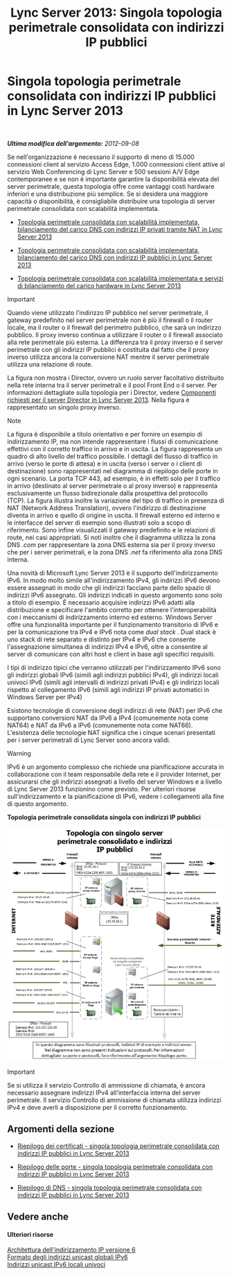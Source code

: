 ﻿---
title: 'Lync Server 2013: Singola topologia perimetrale consolidata con indirizzi IP pubblici'
TOCTitle: Singola topologia perimetrale consolidata con indirizzi IP pubblici
ms:assetid: a92d1179-6a1f-4efe-908a-f8dfc5024f30
ms:mtpsurl: https://technet.microsoft.com/it-it/library/JJ205148(v=OCS.15)
ms:contentKeyID: 49301606
ms.date: 08/24/2015
mtps_version: v=OCS.15
ms.translationtype: HT
---

# Singola topologia perimetrale consolidata con indirizzi IP pubblici in Lync Server 2013

 

_**Ultima modifica dell'argomento:** 2012-09-08_

Se nell'organizzazione è necessario il supporto di meno di 15.000 connessioni client al servizio Access Edge, 1.000 connessioni client attive al servizio Web Conferencing di Lync Server e 500 sessioni A/V Edge contemporanee e se non è importante garantire la disponibilità elevata del server perimetrale, questa topologia offre come vantaggi costi hardware inferiori e una distribuzione più semplice. Se si desidera una maggiore capacità o disponibilità, è consigliabile distribuire una topologia di server perimetrale consolidata con scalabilità implementata.

  -   
    [Topologia perimetrale consolidata con scalabilità implementata, bilanciamento del carico DNS con indirizzi IP privati tramite NAT in Lync Server 2013](lync-server-2013-scaled-consolidated-edge-dns-load-balancing-with-private-ip-addresses-using-nat.md)

  -   
    [Topologia perimetrale consolidata con scalabilità implementata, bilanciamento del carico DNS con indirizzi IP pubblici in Lync Server 2013](lync-server-2013-scaled-consolidated-edge-dns-load-balancing-with-public-ip-addresses.md)

  -   
    [Topologia perimetrale consolidata con scalabilità implementata e servizi di bilanciamento del carico hardware in Lync Server 2013](lync-server-2013-scaled-consolidated-edge-with-hardware-load-balancers.md)

> [!important]  
> Quando viene utilizzato l'indirizzo IP pubblico nel server perimetrale, il gateway predefinito nel server perimetrale non è più il firewall o il router locale, ma il router o il firewall del perimetro pubblico, che sarà un indirizzo pubblico. Il proxy inverso continua a utilizzare il router o il firewall associato alla rete perimetrale più esterna. La differenza tra il proxy inverso e il server perimetrale con gli indirizzi IP pubblici è costituita dal fatto che il proxy inverso utilizza ancora la conversione NAT mentre il server perimetrale utilizza una relazione di route.

La figura non mostra i Director, ovvero un ruolo server facoltativo distribuito nella rete interna tra il server perimetrali e il pool Front End o il server. Per informazioni dettagliate sulla topologia per i Director, vedere [Componenti richiesti per il server Director in Lync Server 2013](lync-server-2013-components-required-for-the-director.md). Nella figura è rappresentato un singolo proxy inverso.


> [!NOTE]
> La figura è disponibile a titolo orientativo e per fornire un esempio di indirizzamento IP, ma non intende rappresentare i flussi di comunicazione effettivi con il corretto traffico in arrivo e in uscita. La figura rappresenta un quadro di alto livello del traffico possibile. I dettagli del flusso di traffico in arrivo (verso le porte di attesa) e in uscita (verso i server o i client di destinazione) sono rappresentati nel diagramma di riepilogo delle porte in ogni scenario. La porta TCP 443, ad esempio, è in effetti solo per il traffico in arrivo (destinato al server perimetrale o al proxy inverso) e rappresenta esclusivamente un flusso bidirezionale dalla prospettiva del protocollo (TCP). La figura illustra inoltre la variazione del tipo di traffico in presenza di NAT (Network Address Translation), ovvero l'indirizzo di destinazione diventa in arrivo e quello di origine in uscita. Il firewall esterno ed interno e le interfacce del server di esempio sono illustrati solo a scopo di riferimento. Sono infine visualizzati il gateway predefinito e le relazioni di route, nei casi appropriati. Si noti inoltre che il diagramma utilizza la zona DNS <EM>.com</EM> per rappresentare la zona DNS esterna sia per il proxy inverso che per i server perimetrali, e la zona DNS <EM>.net</EM> fa riferimento alla zona DNS interna.



Una novità di Microsoft Lync Server 2013 è il supporto dell'indirizzamento IPv6. In modo molto simile all'indirizzamento IPv4, gli indirizzi IPv6 devono essere assegnati in modo che gli indirizzi facciano parte dello spazio di indirizzi IPv6 assegnato. Gli indirizzi indicati in questo argomento sono solo a titolo di esempio. È necessario acquisire indirizzi IPv6 adatti alla distribuzione e specificare l'ambito corretto per ottenere l'interoperabilità con i meccanismi di indirizzamento interno ed esterno. Windows Server offre una funzionalità importante per il funzionamento transitorio di IPv6 e per la comunicazione tra IPv4 e IPv6 nota come *dual stack* . Dual stack è uno stack di rete separato e distinto per IPv4 e IPv6 che consente l'assegnazione simultanea di indirizzi IPv4 e IPv6, oltre a consentire al server di comunicare con altri host e client in base agli specifici requisiti.

I tipi di indirizzo tipici che verranno utilizzati per l'indirizzamento IPv6 sono gli indirizzi globali IPv6 (simili agli indirizzi pubblici IPv4), gli indirizzi locali univoci IPv6 (simili agli intervalli di indirizzi privati IPv4) e gli indirizzi locali rispetto al collegamento IPv6 (simili agli indirizzi IP privati automatici in Windows Server per IPv4)

Esistono tecnologie di conversione degli indirizzi di rete (NAT) per IPv6 che supportano conversioni NAT da IPv6 a IPv4 (comunemente nota come NAT64) e NAT da IPv6 a IPv6 (comunemente nota come NAT66). L'esistenza delle tecnologie NAT significa che i cinque scenari presentati per i server perimetrali di Lync Server sono ancora validi.


> [!WARNING]
> IPv6 è un argomento complesso che richiede una pianificazione accurata in collaborazione con il team responsabile della rete e il provider Internet, per assicurarsi che gli indirizzi assegnati a livello del server Windows e a livello di Lync Server 2013 funzionino come previsto. Per ulteriori risorse sull'indirizzamento e la pianificazione di IPv6, vedere i collegamenti alla fine di questo argomento.



**Topologia perimetrale consolidata singola con indirizzi IP pubblici**

![Scenario per singolo server perimetrale consolidato](images/JJ205148.2db9f9e1-75aa-4de0-ab3f-c6effddb4f4d(OCS.15).jpg "Scenario per singolo server perimetrale consolidato")

> [!important]  
> Se si utilizza il servizio Controllo di ammissione di chiamata, è ancora necessario assegnare indirizzi IPv4 all'interfaccia interna del server perimetrale. Il servizio Controllo di ammissione di chiamata utilizza indirizzi IPv4 e deve averli a disposizione per il corretto funzionamento.

## Argomenti della sezione

  - [Riepilogo dei certificati - singola topologia perimetrale consolidata con indirizzi IP pubblici in Lync Server 2013](lync-server-2013-certificate-summary-single-consolidated-edge-with-public-ip-addresses.md)

  - [Riepilogo delle porte - singola topologia perimetrale consolidata con indirizzi IP pubblici in Lync Server 2013](lync-server-2013-port-summary-single-consolidated-edge-with-public-ip-addresses.md)

  - [Riepilogo di DNS - singola topologia perimetrale consolidata con indirizzi IP pubblici in Lync Server 2013](lync-server-2013-dns-summary-single-consolidated-edge-with-public-ip-addresses.md)

## Vedere anche

#### Ulteriori risorse

[Architettura dell'indirizzamento IP versione 6](http://tools.ietf.org/html/rfc4291)  
[Formato degli indirizzi unicast globali IPv6](http://tools.ietf.org/html/rfc3587)  
[Indirizzi unicast IPv6 locali univoci](http://tools.ietf.org/html/rfc4193)

